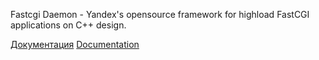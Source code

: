 Fastcgi Daemon - Yandex's opensource framework for highload FastCGI applications on C++ design.

[Документация](https://github.com/lmovsesjan/Fastcgi-Daemon/wiki/Документация)
[Documentation](doc/en/introduction.md)
